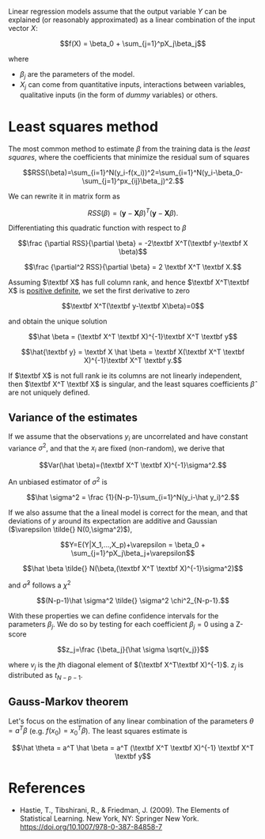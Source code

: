 <script type="text/x-mathjax-config">
  MathJax.Hub.Config({
    TeX: {
      equationNumbers: {
        autoNumber: "AMS"
      }
    },
    tex2jax: {
      inlineMath: [ ['$','$'] ],
      displayMath: [ ['$$','$$'] ],
      processEscapes: true,
    }
  });
</script>
<script type="text/javascript"
        src="http://cdn.mathjax.org/mathjax/latest/MathJax.js?config=TeX-AMS-MML_HTMLorMML">
</script>

Linear regression models assume that the output variable $Y$ can be explained (or reasonably approximated) as a linear combination of the input vector $X$:

$$f(X) = \beta_0 + \sum_{j=1}^pX_j\beta_j$$

where

- $\beta_j$ are the parameters of the model.
- $X_j$ can come from quantitative inputs, interactions between variables, qualitative inputs (in the form of *dummy* variables) or others.

# Least squares method

The most common method to estimate $\beta$ from the training data is the *least squares*, where the coefficients that minimize the residual sum of squares

$$RSS(\beta)=\sum_{i=1}^N(y_i-f(x_i))^2=\sum_{i=1}^N(y_i-\beta_0-\sum_{j=1}^px_{ij}\beta_j)^2.$$

We can rewrite it in matrix form as

$$RSS(\beta)=(\textbf{y}-\textbf{X}\beta)^T(\textbf{y}-\textbf{X}\beta).$$

Differentiating this quadratic function with respect to $\beta$

$$\frac {\partial RSS}{\partial \beta} = -2\textbf X^T(\textbf y-\textbf X \beta)$$

$$\frac {\partial^2 RSS}{\partial \beta} = 2 \textbf X^T \textbf X.$$

Assuming $\textbf X$ has full column rank, and hence $\textbf X^T\textbf X$ is [positive definite](glossary.md), we set the first derivative to zero

$$\textbf X^T(\textbf y-\textbf X\beta)=0$$

and obtain the unique solution

$$\hat \beta = (\textbf X^T \textbf X)^{-1}\textbf X^T \textbf y$$

$$\hat{\textbf y} = \textbf X \hat \beta = \textbf X(\textbf X^T \textbf X)^{-1}\textbf X^T \textbf y.$$

If $\textbf X$ is not full rank ie its columns are not linearly independent, then $\textbf X^T \textbf X$ is singular, and the least squares coefficients $\hat \beta$ are not uniquely defined.

## Variance of the estimates

If we assume that the observations $y_i$ are uncorrelated and have constant variance $\sigma^2$, and that the $x_i$ are fixed (non-random), we derive that

$$Var(\hat \beta)=(\textbf X^T \textbf X)^{-1}\sigma^2.$$

An unbiased estimator of $\sigma^2$ is

$$\hat \sigma^2 = \frac {1}{N-p-1}\sum_{i=1}^N(y_i-\hat y_i)^2.$$

If we also assume that the a lineal model is correct for the mean, and that deviations of $y$ around its expectation are additive and Gaussian ($\varepsilon \tilde{} N(0,\sigma^2)$),

$$Y=E(Y|X_1,...,X_p)+\varepsilon = \beta_0 + \sum_{j=1}^pX_j\beta_j+\varepsilon$$

$$\hat \beta \tilde{} N(\beta,(\textbf X^T \textbf X)^{-1}\sigma^2)$$

and $\hat \sigma^2$ follows a $\chi^2$

$$(N-p-1)\hat \sigma^2 \tilde{} \sigma^2 \chi^2_{N-p-1}.$$

With these properties we can define confidence intervals for the parameters $\beta_j$. We do so by testing for each coefficient $\beta_j = 0$ using a Z-score

$$z_j=\frac {\beta_j}{\hat \sigma \sqrt{v_j}}$$

where $v_j$ is the $j$th diagonal element of $(\textbf X^T\textbf X)^{-1}$. $z_j$ is distributed as $t_{N-p-1}$.

## Gauss-Markov theorem

Let's focus on the estimation of any linear combination of the parameters $\theta=a^T \beta$ (e.g. $f(x_0)=x_0^T\beta$). The least squares estimate is

$$\hat \theta = a^T \hat \beta = a^T (\textbf X^T \textbf X)^{-1} \textbf X^T \textbf y$$

# References

* Hastie, T., Tibshirani, R., & Friedman, J. (2009). The Elements of Statistical Learning. New York, NY: Springer New York. https://doi.org/10.1007/978-0-387-84858-7
